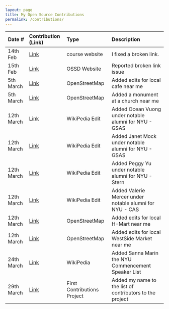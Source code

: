 ```yaml
---
layout: page
title: My Open Source Contributions
permalink: /contributions/
---
```


<!--
Type of the contribution should be "Wikipedia edit", "OpenStreet Map feature", "Documentation", "Course website", "Blog",
"Browser Add-on", etc.

The description should include a brief summary of what you did.

The link should bring us to a public page that shows your contribution. 

Replace the first row with your own contribution. 

-->





| Date #       | Contribution (Link)  | Type  | Description |
|---|:---|:---|:---|
| 14th Feb       | [Link](https://github.com/joannakl/ossd/pull/45/commits/2bc23d262c5e69f33cd405d192d27b1f00f17a78)    | course website    |   I fixed a broken link.    |
| 15th Feb       | [Link](https://github.com/ossd-s23/project-evaluation/issues/3)    |  OSSD Website |      Reported broken link issue           |
| 5th March      | [Link](https://www.openstreetmap.org/node/2827478159)     | OpenStreetMap    | Added edits for local cafe near me    |
| 5th March      | [Link](https://www.openstreetmap.org/node/10713285741)           | OpenStreetMap     | Added a monument at a church near me     |
| 12th March     | [Link](https://en.wikipedia.org/w/index.php?title=List_of_NYU_GSAS_people&diff=prev&oldid=1144261974)           | WikiPedia Edit   | Added Ocean Vuong under notable alumni for NYU - GSAS
| 12th March     | [Link](https://en.wikipedia.org/w/index.php?title=List_of_NYU_GSAS_people&diff=prev&oldid=1144264488)           | WikiPedia Edit   | Added Janet Mock under notable alumni for NYU - GSAS
| 12th March     | [Link](https://en.wikipedia.org/w/index.php?title=List_of_NYU_Stern_people&diff=prev&oldid=1144266064)           | WikiPedia Edit   | Added Peggy Yu under notable alumni for NYU - Stern
| 12th March     | [Link](https://en.wikipedia.org/w/index.php?title=New_York_University_College_of_Arts_%26_Science&diff=prev&oldid=1144268700)           | WikiPedia Edit   | Added Valerie Mercer under notable alumni for NYU - CAS
| 12th March     | [Link](https://www.openstreetmap.org/changeset/133606033)        | OpenStreetMap | Added edits for local H-Mart near me
| 12th March     | [Link](https://www.openstreetmap.org/changeset/133606079)        | OpenStreetMap | Added edits for local WestSide Market near me
| 24th March     | [Link](https://en.wikipedia.org/w/index.php?title=List_of_New_York_University_honorary_degree_recipients&diff=prev&oldid=1146321334)   | WikiPedia  | Added Sanna Marin the NYU Commencement Speaker List
| 29th March     | [Link](https://github.com/rufaida99-k/first-contributions/commit/f1be54e09a7b038e770905a685118eaf941fcf97)   | First Contributions Project | Added my name to the list of contributors to the project 
